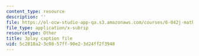 ```yaml
---
content_type: resource
description: ''
file: https://ol-ocw-studio-app-qa.s3.amazonaws.com/courses/6-042j-mathematics-for-computer-science-spring-2015/5c2818a23c0857ff90e23d24ff2f3948_VuG2JNcRXYg.vtt
file_type: application/x-subrip
resourcetype: Other
title: 3play caption file
uid: 5c2818a2-3c08-57ff-90e2-3d24ff2f3948
---
```

